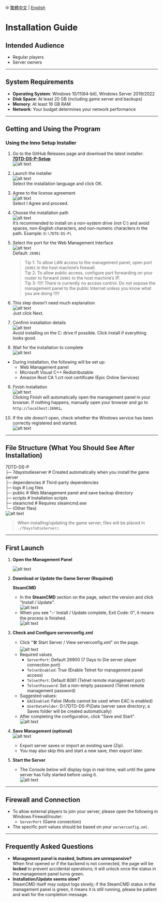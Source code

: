🌐 [繁體中文](install.md) | [English](install.en.md)

# Installation Guide

## Intended Audience

- Regular players
- Server owners

---

## System Requirements

- **Operating System**: Windows 10/11(64-bit), Windows Server 2019/2022
- **Disk Space**: At least 20 GB (including game server and backups)
- **Memory**: At least 16 GB RAM
- **Network**: Your budget determines your network performance

---

## Getting and Using the Program

### Using the Inno Setup Installer

1. Go to the GitHub Releases page and download the latest installer: **[7DTD-DS-P-Setup](https://github.com/waynechen251/7-days-to-die-dedicated-server-plus/releases)**  
   ![alt text](images/image.png)

2. Launch the installer  
   ![alt text](images/image-1.png)  
   Select the installation language and click OK.

3. Agree to the license agreement  
   ![alt text](images/image-2.png)  
   Select I Agree and proceed.

4. Choose the installation path  
    ![alt text](images/image-3.png)  
    It’s recommended to install on a non-system drive (not C:\) and avoid spaces, non-English characters, and non-numeric characters in the path.
   Example: `D:\7DTD-DS-P\`

5. Select the port for the Web Management Interface  
   ![alt text](images/image-4.png)  
   Default: `26901`

   > Tip 1: To allow LAN access to the management panel, open port `26901` in the host machine’s firewall.  
   > Tip 2: To allow public access, configure port forwarding on your router to forward `26901` to the host machine’s IP.  
   > Tip 3: !!!!! There is currently no access control. Do not expose the management panel to the public Internet unless you know what you are doing !!!!!

6. This step doesn’t need much explanation  
   ![alt text](images/image-5.png)  
   Just click Next.

7. Confirm installation details  
   ![alt text](images/image-6.png)  
   Avoid installing on the C: drive if possible. Click Install if everything looks good.

8. Wait for the installation to complete  
   ![alt text](images/image-7.png)

- During installation, the following will be set up:
  - Web Management panel
  - Microsoft Visual C++ Redistributable
  - Amazon Root CA 1.crt root certificate (Epic Online Services)

9. Finish installation  
    ![alt text](images/image-8.png)  
    Clicking Finish will automatically open the management panel in your browser.
   If nothing happens, manually open your browser and go to `http://localhost:26901`。

10. If the site doesn’t open, check whether the Windows service has been correctly registered and started.  
    ![alt text](images/image-9.png)

---

## File Structure (What You Should See After Installation)

7DTD-DS-P  
├─ 7daystodieserver # Created automatically when you install the game server  
├─ dependencies # Third-party dependencies  
├─ logs # Log files  
├─ public # Web Management panel and save backup directory  
├─ scripts # Installation scripts  
├─ steamcmd # Requires steamcmd.exe  
└─ (Other files)  
![alt text](images/image-10.png)

> When installing/updating the game server, files will be placed in `./7DaysToDieServer/`.

---

## First Launch

1. **Open the Management Panel**

   ![alt text](images/image-11.png)

2. **Download or Update the Game Server (Required)**

   **SteamCMD**

   - In the **SteamCMD** section on the page, select the version and click "Install / Update".  
     ![alt text](images/image-12.png)
   - When you see "✅ Install / Update complete, Exit Code: 0", it means the process is finished.  
     ![alt text](images/image-13.png)

3. **Check and Configure serverconfig.xml**

   - Click "🛠 Start Server / View serverconfig.xml" on the page.  
     ![alt text](images/image-14.png)
   - Required values
     - `ServerPort`: Default 26900 (7 Days to Die server player connection port)
     - `TelnetEnabled`: True (Enable Telnet for management panel access)
     - `TelnetPort`: Default 8081 (Telnet remote management port)
     - `TelnetPassword`: Set a non-empty password (Telnet remote management password)
   - Suggested values:
     - `EACEnabled`: False (Mods cannot be used when EAC is enabled)
     - `UserDataFolder`: D:\7DTD-DS-P\Data (server save directory; a Saves folder will be created automatically)
   - After completing the configuration, click "Save and Start".  
     ![alt text](images/image-15.png)

4. **Save Management (optional)**  
   ![alt text](images/image-17.png)

   - Export server saves or import an existing save (Zip).
   - You may also skip this and start a new save, then export later.

5. **Start the Server**
   - The Console below will display logs in real-time; wait until the game server has fully started before using it.  
     ![alt text](images/image-16.png)

---

## Firewall and Connection

- To allow external players to join your server, please open the following in Windows Firewall/router:
  - `ServerPort` (Game connection)
- The specific port values should be based on your `serverconfig.xml`.

---

## Frequently Asked Questions

- **Management panel is masked, buttons are unresponsive?**  
  When first opened or if the backend is not connected, the page will be **locked** to prevent accidental operations; it will unlock once the status in the management panel turns green.
- **Installation/Update seems slow?**  
  SteamCMD itself may output logs slowly; if the SteamCMD status in the management panel is green, it means it is still running, please be patient and wait for the completion message.
